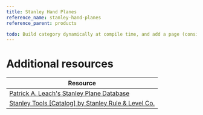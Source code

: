 ```yaml
---
title: Stanley Hand Planes
reference_name: stanley-hand-planes
reference_parent: products

todo: Build category dynamically at compile time, and add a page (consider using this page) that accepts category id for dynamic filtering. Maybe this is done in python when creating these md pages?
---
```

# Additional resources

| Resource |
| - |
| [Patrick A. Leach's Stanley Plane Database](http://www.supertool.com/StanleyBG/stan0a.html) |
| [Stanley Tools [Catalog] by Stanley Rule & Level Co.](https://archive.org/details/StanleyTools1900/mode/2up) |